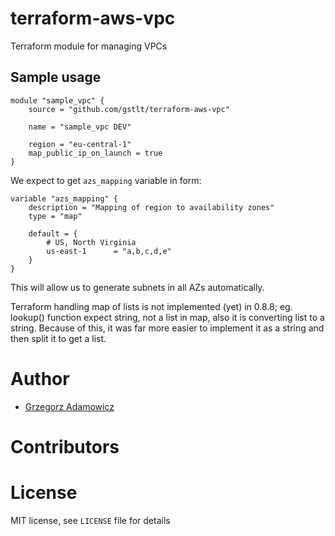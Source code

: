 # terraform-aws-vpc

Terraform module for managing VPCs

## Sample usage

```
module "sample_vpc" {
    source = "github.com/gstlt/terraform-aws-vpc"

    name = "sample_vpc DEV"

    region = "eu-central-1"
    map_public_ip_on_launch = true
}

```

We expect to get `azs_mapping` variable in form:

```
variable "azs_mapping" {
    description = "Mapping of region to availability zones"
    type = "map"

    default = {
        # US, North Virginia
        us-east-1      = "a,b,c,d,e"
    }
}
```

This will allow us to generate subnets in all AZs automatically.

Terraform handling map of lists is not implemented (yet) in 0.8.8; eg. lookup() function expect string, not a list in map, also it is converting list to a string. Because of this, it was far more easier to implement it as a string and then split it to get a list.

# Author

* [Grzegorz Adamowicz](https://github.com/gstlt)

# Contributors

# License

MIT license, see `LICENSE` file for details

